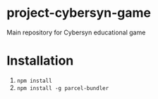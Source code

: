 # project-cybersyn-game
Main repository for Cybersyn educational game

# Installation
1. `npm install`
2. `npm install -g parcel-bundler`